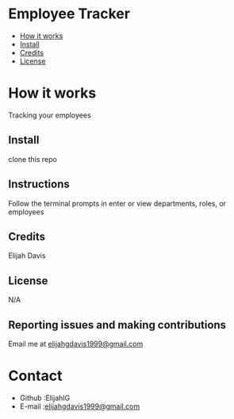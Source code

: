 # Employee Tracker

* [How it works](#work)
* [Install](#install)
* [Credits](#credits)
* [License](#license)
# How it works 
Tracking your employees 
## Install
clone this repo
## Instructions
Follow the terminal prompts in enter or view departments, roles, or employees
## Credits
Elijah Davis
## License 
N/A
## Reporting issues and making contributions 
Email me at elijahgdavis1999@gmail.com 
# Contact
* Github :ElijahIG
* E-mail :elijahgdavis1999@gmail.com